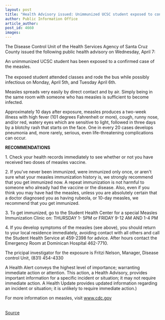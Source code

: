 ```yaml
---
layout: post
title: "Health Advisory issued: Unimmunized UCSC student exposed to confirmed case of measles"
author: Public Information Office
article_author: 
post_id: 4660
images:
---
```


<p>
  The Disease Control Unit of the Health Services Agency of Santa Cruz County issued the following public health advisory on Wednesday, April 7:<br>
</p>
<p>
  An unimmunized UCSC student has been exposed to a confirmed case of the measles.<br>
  <br>
  The exposed student attended classes and rode the bus while possibly infectious on Monday, April 5th, and Tuesday April 6th.
</p>
<p>
  Measles spreads very easily by direct contact and by air. Simply being in the same room with someone who has measles is sufficient to become infected.
</p>
<p>
  Approximately 10 days after exposure, measles produces a two-week illness with high fever (101 degrees Fahrenheit or more), cough, runny nose, and/or red, watery eyes which are sensitive to light, followed in three days by a blotchy rash that starts on the face. One in every 20 cases develops pneumonia and, more rarely, serious, even life-threatening complications can occur.<br>
</p>
<p>
  <b>RECOMMENDATIONS</b><br>
</p>
<p>
  1. Check your health records immediately to see whether or not you have received two doses of measles vaccine.<br>
</p>
<p>
  2. If you've never been immunized, were immunized only once, or aren't sure what your measles immunization history is, we strongly recommend that you get immunized now. A repeat immunization is not harmful to someone who already had the vaccine or the disease. Also, even if you think you may have had the measles, unless you are absolutely certain that a doctor diagnosed you as having rubeola, or 10-day measles, we recommend that you get immunized.<br>
</p>
<p>
  3. To get immunized, go to the Student Health Center for a special Measles Immunization Clinic on: THURSDAY 1- 5PM or FRIDAY 9-12 AM AND 1-4 PM<br>
</p>
<p>
  4. If you develop symptoms of the measles (see above), you should return to your local residence immediately, avoiding contact with all others and call the Student Health Service at 459-2398 for advice. After hours contact the Emergency Room at Dominican Hospital 462-7710.
</p>
<p>
  The pricipal investigator for the exposure is Fritzi Nelson, Manager, Disease control Unit, (831) 454-4330<br>
</p>
<p>
  A Health Alert conveys the highest level of importance; warranting immediate action or attention. This action, a Health Advisory, provides important information for a specific incident or situation; it may not require immediate action. A Health Update provides updated information regarding an incident or situation; it is unlikely to require immediate action.)
</p>
<p>
  For more information on measles, visit <a href="http://www.cdc.gov">www.cdc.gov</a><br>
  <br>
</p>
<p><a href="http://www1.ucsc.edu/currents/03-04/04-05/measles.html" title="Permalink to measles">Source</a></p>
